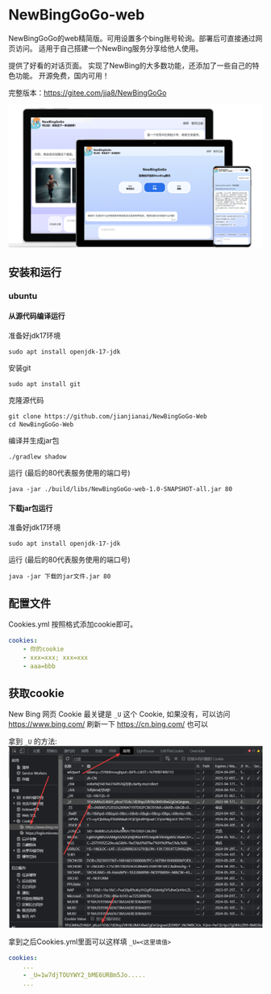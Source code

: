 # NewBingGoGo-web

NewBingGoGo的web精简版。可用设置多个bing账号轮询。部署后可直接通过网页访问。
适用于自己搭建一个NewBing服务分享给他人使用。

提供了好看的对话页面。
实现了NewBing的大多数功能，还添加了一些自己的特色功能。
开源免费，国内可用！

完整版本：https://gitee.com/jja8/NewBingGoGo

![](./docs/img/1.png)

## 安装和运行
### ubuntu
#### 从源代码编译运行
准备好jdk17环境
~~~
sudo apt install openjdk-17-jdk
~~~

安装git
~~~
sudo apt install git
~~~

克隆源代码
~~~
git clone https://github.com/jianjianai/NewBingGoGo-Web
cd NewBingGoGo-Web
~~~

编译并生成jar包
~~~
./gradlew shadow
~~~

运行 (最后的80代表服务使用的端口号)
~~~
java -jar ./build/libs/NewBingGoGo-web-1.0-SNAPSHOT-all.jar 80
~~~

#### 下载jar包运行

准备好jdk17环境
~~~
sudo apt install openjdk-17-jdk
~~~

运行 (最后的80代表服务使用的端口号)
~~~
java -jar 下载的jar文件.jar 80
~~~

## 配置文件
Cookies.yml 按照格式添加cookie即可。
~~~ yaml
cookies: 
    - 你的cookie
    - xxx=xxx; xxx=xxx
    - aaa=bbb
~~~

## 获取cookie
New Bing 网页 Cookie 最关键是 `_U` 这个 Cookie, 如果没有，可以访问 <https://www.bing.com/> 刷新一下 <https://cn.bing.com/> 也可以

拿到 `_U` 的方法:  
![cookie.png](./docs/img/2.png)

拿到之后Cookies.yml里面可以这样填 ```_U=<这里填值>```
~~~ yaml
cookies: 
    ...
    - _U=1w7djTOUYWY2_bME6URBm5Jo.....
    ...
~~~
